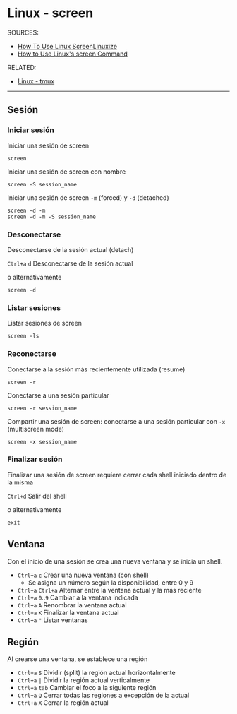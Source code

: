# Linux - screen

SOURCES:

- [How To Use Linux ScreenLinuxize](https://linuxize.com/post/how-to-use-linux-screen/)
- [How to Use Linux's screen Command](https://www.howtogeek.com/662422/how-to-use-linuxs-screen-command/)

RELATED:

- [Linux - tmux](Linux-tmux.md)


---

## Sesión

### Iniciar sesión

Iniciar una sesión de screen

```shell
screen
```

Iniciar una sesión de screen con nombre

```shell
screen -S session_name
```

Iniciar una sesión de screen `-m` (forced) y `-d` (detached)

```shell
screen -d -m
screen -d -m -S session_name
```

### Desconectarse

Desconectarse de la sesión actual (detach)

`Ctrl+a` `d` Desconectarse de la sesión actual

o alternativamente

```shell
screen -d
```

### Listar sesiones

Listar sesiones de screen

```shell
screen -ls
```

### Reconectarse

Conectarse a la sesión más recientemente utilizada (resume)

```shell
screen -r
```

Conectarse a una sesión particular

```shell
screen -r session_name
```

Compartir una sesión de screen: conectarse a una sesión particular con `-x` (multiscreen mode)

```shell
screen -x session_name
```

### Finalizar sesión

Finalizar una sesión de screen requiere cerrar cada shell iniciado dentro de la misma

`Ctrl+d` Salir del shell

o alternativamente

```shell
exit
```

## Ventana

Con el inicio de una sesión se crea una nueva ventana y se inicia un shell.

- `Ctrl+a` `c` Crear una nueva ventana (con shell)
    - Se asigna un número según la disponibilidad, entre 0 y 9
- `Ctrl+a` `Ctrl+a` Alternar entre la ventana actual y la más reciente
- `Ctrl+a` `0`..`9` Cambiar a la ventana indicada
- `Ctrl+a` `A` Renombrar la ventana actual
- `Ctrl+a` `K` Finalizar la ventana actual
- `Ctrl+a` `"` Listar ventanas

## Región

Al crearse una ventana, se establece una región

- `Ctrl+a` `S` Dividir (split) la región actual horizontalmente
- `Ctrl+a` `|` Dividir la región actual verticalmente
- `Ctrl+a` `tab` Cambiar el foco a la siguiente región
- `Ctrl+a` `Q` Cerrar todas las regiones a excepción de la actual
- `Ctrl+a` `X` Cerrar la región actual
